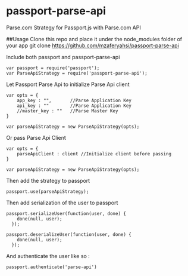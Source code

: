 # passport-parse-api
Parse.com Strategy for Passport.js with Parse.com API

##Usage
Clone this repo and place it under the node_modules folder of your app
	git clone https://github.com/mzaferyahsi/passport-parse-api

Include both passport and passport-parse-api

	var passport = require('passport');
	var ParseApiStrategy = require('passport-parse-api');

Let Passport Parse Api to initialize Parse Api client

    var opts = {
        app_key : "",       //Parse Application Key
        api_key : ""        //Parse Application Key
        //master_key : ""   //Parse Master Key
    }

    var parseApiStrategy = new ParseApiStrategy(opts);

Or pass Parse Api Client

    var opts = {
        parseApiClient : client //Initialize client before passing
    }

    var parseApiStrategy = new ParseApiStrategy(opts);

Then add the strategy to passport

	passport.use(parseApiStrategy);

Then add serialization of the user to passport

    passport.serializeUser(function(user, done) {
        done(null, user);
      });

    passport.deserializeUser(function(user, done) {
        done(null, user);
      });

And authenticate the user like so :

	passport.authenticate('parse-api')


